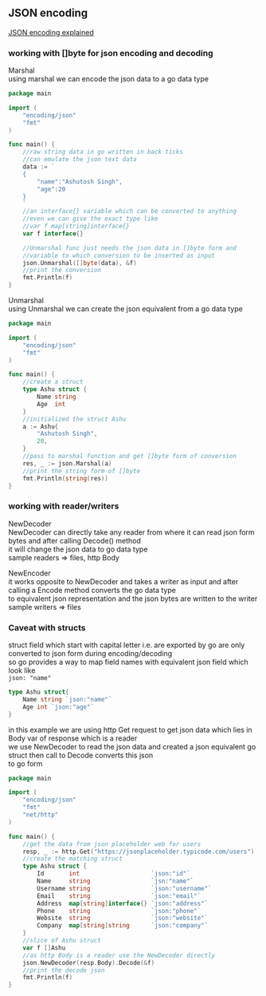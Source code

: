 ## JSON encoding

[JSON encoding explained](https://www.youtube.com/watch?v=5ArjDIbB5UA)  

### working with []byte for json encoding and decoding
Marshal  
using marshal we can encode the json data to a go data type
```go
package main

import (
	"encoding/json"
	"fmt"
)

func main() {
	//raw string data in go written in back ticks
	//can emulate the json text data
	data := `
	{
		"name":"Ashutosh Singh",
		"age":20
	}
	`
    //an interface{} variable which can be converted to anything
    //even we can give the exact type like 
    //var f map[string]interface{}
	var f interface{}

	//Unmarshal func just needs the json data in []byte form and
	//variable to which conversion to be inserted as input
	json.Unmarshal([]byte(data), &f)
	//print the conversion
	fmt.Println(f)
}
```

Unmarshal  
using Unmarshal we can create the json equivalent from a go data type
```go
package main

import (
	"encoding/json"
	"fmt"
)

func main() {
	//create a struct
	type Ashu struct {
		Name string
		Age  int
	}
	//initialized the struct Ashu
	a := Ashu{
		"Ashutosh Singh",
		20,
	}
	//pass to marshal function and get []byte form of conversion
	res, _ := json.Marshal(a)
	//print the string form of []byte
	fmt.Println(string(res))
}
```

### working with reader/writers

NewDecoder  
NewDecoder can directly take any reader from where it can read json form bytes and after calling Decode() method  
it will change the json data to go data type  
sample readers => files, http Body 

NewEncoder   
it works opposite to NewDecoder and takes a writer as input and after calling a Encode method converts the go data type  
to equivalent json representation and the json bytes are written to the writer  
sample writers => files


### Caveat with structs 
struct field which start with capital letter i.e. are exported by go are only converted to json form during encoding/decoding  
so go provides a way to map field names with equivalent json field which look like  
`json: "name"`  

```go
type Ashu struct{
    Name string `json:"name"`
    Age int `json:"age"`
}
```

in this example we are using http Get request to get json data which lies in Body var of response which is a reader  
we use NewDecoder to read the json data and created a json equivalent go struct then call to Decode converts this json   
to go form

```go
package main

import (
	"encoding/json"
	"fmt"
	"net/http"
)

func main() {
    //get the data from json placeholder web for users
	resp, _ := http.Get("https://jsonplaceholder.typicode.com/users")
    //create the matching struct
	type Ashu struct {
		Id       int                    `json:"id"`
		Name     string                 `jsn:"name"`
		Username string                 `json:"username"`
		Email    string                 `json:"email"`
		Address  map[string]interface{} `json:"address"`
		Phone    string                 `json:"phone"`
		Website  string                 `json:"website"`
		Company  map[string]string      `json:"company"`
    }
    //slice of Ashu struct
    var f []Ashu
    //as http Body is a reader use the NewDecoder directly
    json.NewDecoder(resp.Body).Decode(&f)
    //print the decode json
	fmt.Println(f)
}

```

